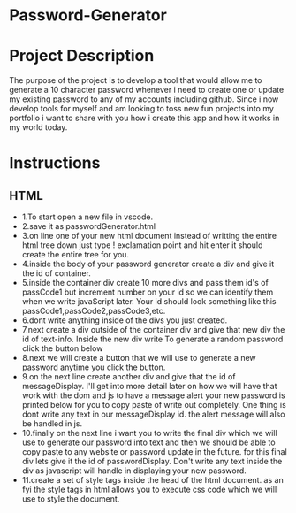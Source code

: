 # Password-Generator

# Project Description
The purpose of the project is to develop a tool that would allow me to generate a 10 character password whenever i need to create one or update my existing password to any of my accounts including github. Since i now develop tools for myself and am looking to toss new fun projects into my portfolio i want to share with you how i create this app and how it works in my world today.  

# Instructions
## HTML 
- 1.To start open a new file in vscode.
- 2.save it as passwordGenerator.html
- 3.on line one of your new html document instead of writting the entire html tree down just type ! exclamation point and hit enter it should create the entire tree for you.
- 4.inside the body of your password generator create a div and give it the id of container. 
- 5.inside the container div create 10 more divs and pass them id's of passCode1 but increment number on your id so we can identify them when we write javaScript later. Your id should look something like this passCode1,passCode2,passCode3,etc. 
- 6.dont write anything inside of the divs you just created. 
- 7.next create a div outside of the container div and give that new div the id of text-info. Inside the new div write To generate a random password click the button below
- 8.next we will create a button that we will use to generate a new password anytime you click the button. 
- 9.on the next line create another div and give that the id of messageDisplay. I'll get into more detail later on how we will have that work with the dom and js to have a message alert your new password is printed below for you to copy paste of write out completely. One thing is dont write any text in our messageDisplay id. the alert message will also be handled in js. 
- 10.finally on the next line i want you to write the final div which we will use to generate our password into text and then we should be able to copy paste to any website or password update in the future. for this final div lets give it the id of passwordDisplay. Don't write any text inside the div as javascript will handle in displaying your new password.
- 11.create a set of style tags inside the head of the html document. as an fyi the style tags in html allows you to execute css code which we will use to style the document. 
